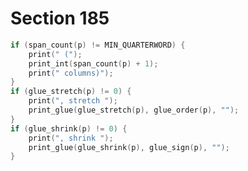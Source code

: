 # Section 185

```c << Display special fields of the unset node |p| >>=
if (span_count(p) != MIN_QUARTERWORD) {
    print(" (");
    print_int(span_count(p) + 1);
    print(" columns)");
}
if (glue_stretch(p) != 0) {
    print(", stretch ");
    print_glue(glue_stretch(p), glue_order(p), "");
}
if (glue_shrink(p) != 0) {
    print(", shrink ");
    print_glue(glue_shrink(p), glue_sign(p), "");
}
```
